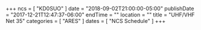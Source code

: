 +++
ncs = [ "KD0SUO" ]
date = "2018-09-02T21:00:00-05:00"
publishDate = "2017-12-21T12:47:37-06:00"
endTime = ""
location = ""
title = "UHF/VHF Net 35"
categories = [ "ARES" ]
dates = [ "NCS Schedule" ]
+++

